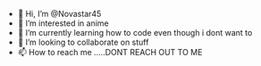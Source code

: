- 👋 Hi, I’m @Novastar45
- 👀 I’m interested in anime
- 🌱 I’m currently learning how to code even though i dont want to
- 💞️ I’m looking to collaborate on stuff
- 📫 How to reach me .....DONT REACH OUT TO ME

<!---
Novastar45/Novastar45 is a ✨ special ✨ repository because its `README.md` (this file) appears on your GitHub profile.
You can click the Preview link to take a look at your changes.
--->
